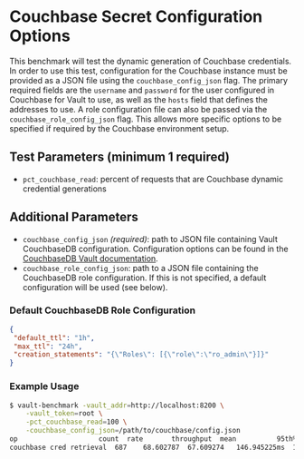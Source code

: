 # Couchbase Secret Configuration Options

This benchmark will test the dynamic generation of Couchbase credentials. In order to use this test, configuration for the Couchbase instance must be provided as a JSON file using the `couchbase_config_json` flag. The primary required fields are the `username` and `password` for the user configured in Couchbase for Vault to use, as well as the `hosts` field that defines the addresses to use. A role configuration file can also be passed via the `couchbase_role_config_json` flag. This allows more specific options to be specified if required by the Couchbase environment setup.

## Test Parameters (minimum 1 required)

- `pct_couchbase_read`: percent of requests that are Couchbase dynamic credential generations

## Additional Parameters

- `couchbase_config_json` _(required)_: path to JSON file containing Vault CouchbaseDB configuration.  Configuration options can be found in the [CouchbaseDB Vault documentation](https://www.vaultproject.io/api-docs/secret/databases/couchbase#configure-connection).
- `couchbase_role_config_json`: path to a JSON file containing the CouchbaseDB role configuration. If this is not specified, a default configuration will be used (see below).

### Default CouchbaseDB Role Configuration

```json
{
 "default_ttl": "1h",
 "max_ttl": "24h",
 "creation_statements": "{\"Roles\": [{\"role\":\"ro_admin\"}]}"
}
```

### Example Usage

```bash
$ vault-benchmark -vault_addr=http://localhost:8200 \
    -vault_token=root \
    -pct_couchbase_read=100 \
    -couchbase_config_json=/path/to/couchbase/config.json
op                    count  rate       throughput  mean          95th%         99th%         successRatio
couchbase cred retrieval  687    68.602787  67.609274   146.945225ms  153.417724ms  176.005047ms  100.00%
```
